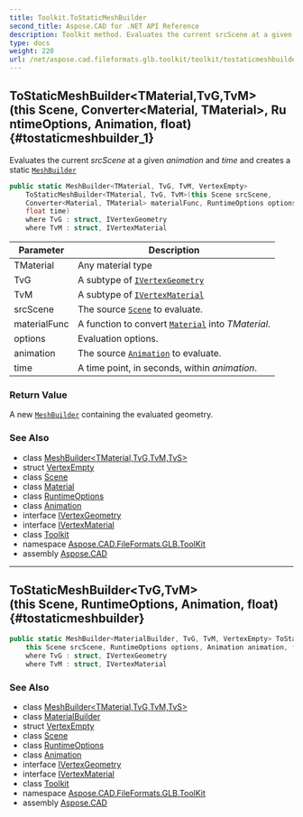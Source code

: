```yaml
---
title: Toolkit.ToStaticMeshBuilder
second_title: Aspose.CAD for .NET API Reference
description: Toolkit method. Evaluates the current srcScene at a given animation and time and creates a static MeshBuilder
type: docs
weight: 220
url: /net/aspose.cad.fileformats.glb.toolkit/toolkit/tostaticmeshbuilder/
---
```

## ToStaticMeshBuilder&lt;TMaterial,TvG,TvM&gt;(this Scene, Converter&lt;Material, TMaterial&gt;, RuntimeOptions, Animation, float) {#tostaticmeshbuilder_1}

Evaluates the current *srcScene* at a given *animation* and *time* and creates a static [`MeshBuilder`](../../../aspose.cad.fileformats.glb.geometry/meshbuilder-4/)

```csharp
public static MeshBuilder<TMaterial, TvG, TvM, VertexEmpty> 
    ToStaticMeshBuilder<TMaterial, TvG, TvM>(this Scene srcScene, 
    Converter<Material, TMaterial> materialFunc, RuntimeOptions options, Animation animation, 
    float time)
    where TvG : struct, IVertexGeometry
    where TvM : struct, IVertexMaterial
```

| Parameter | Description |
| --- | --- |
| TMaterial | Any material type |
| TvG | A subtype of [`IVertexGeometry`](../../../aspose.cad.fileformats.glb.geometry.vertextypes/ivertexgeometry/) |
| TvM | A subtype of [`IVertexMaterial`](../../../aspose.cad.fileformats.glb.geometry.vertextypes/ivertexmaterial/) |
| srcScene | The source [`Scene`](../../../aspose.cad.fileformats.glb/scene/) to evaluate. |
| materialFunc | A function to convert [`Material`](../../../aspose.cad.fileformats.glb/material/) into *TMaterial*. |
| options | Evaluation options. |
| animation | The source [`Animation`](../../../aspose.cad.fileformats.glb/animation/) to evaluate. |
| time | A time point, in seconds, within *animation*. |

### Return Value

A new [`MeshBuilder`](../../../aspose.cad.fileformats.glb.geometry/meshbuilder-4/) containing the evaluated geometry.

### See Also

* class [MeshBuilder&lt;TMaterial,TvG,TvM,TvS&gt;](../../../aspose.cad.fileformats.glb.geometry/meshbuilder-4/)
* struct [VertexEmpty](../../../aspose.cad.fileformats.glb.geometry.vertextypes/vertexempty/)
* class [Scene](../../../aspose.cad.fileformats.glb/scene/)
* class [Material](../../../aspose.cad.fileformats.glb/material/)
* class [RuntimeOptions](../../../aspose.cad.fileformats.glb.runtime/runtimeoptions/)
* class [Animation](../../../aspose.cad.fileformats.glb/animation/)
* interface [IVertexGeometry](../../../aspose.cad.fileformats.glb.geometry.vertextypes/ivertexgeometry/)
* interface [IVertexMaterial](../../../aspose.cad.fileformats.glb.geometry.vertextypes/ivertexmaterial/)
* class [Toolkit](../)
* namespace [Aspose.CAD.FileFormats.GLB.ToolKit](../../../aspose.cad.fileformats.glb.toolkit/)
* assembly [Aspose.CAD](../../../)

---

## ToStaticMeshBuilder&lt;TvG,TvM&gt;(this Scene, RuntimeOptions, Animation, float) {#tostaticmeshbuilder}

```csharp
public static MeshBuilder<MaterialBuilder, TvG, TvM, VertexEmpty> ToStaticMeshBuilder<TvG, TvM>(
    this Scene srcScene, RuntimeOptions options, Animation animation, float time)
    where TvG : struct, IVertexGeometry
    where TvM : struct, IVertexMaterial
```

### See Also

* class [MeshBuilder&lt;TMaterial,TvG,TvM,TvS&gt;](../../../aspose.cad.fileformats.glb.geometry/meshbuilder-4/)
* class [MaterialBuilder](../../../aspose.cad.fileformats.glb.materials/materialbuilder/)
* struct [VertexEmpty](../../../aspose.cad.fileformats.glb.geometry.vertextypes/vertexempty/)
* class [Scene](../../../aspose.cad.fileformats.glb/scene/)
* class [RuntimeOptions](../../../aspose.cad.fileformats.glb.runtime/runtimeoptions/)
* class [Animation](../../../aspose.cad.fileformats.glb/animation/)
* interface [IVertexGeometry](../../../aspose.cad.fileformats.glb.geometry.vertextypes/ivertexgeometry/)
* interface [IVertexMaterial](../../../aspose.cad.fileformats.glb.geometry.vertextypes/ivertexmaterial/)
* class [Toolkit](../)
* namespace [Aspose.CAD.FileFormats.GLB.ToolKit](../../../aspose.cad.fileformats.glb.toolkit/)
* assembly [Aspose.CAD](../../../)


